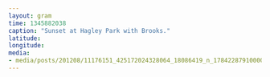```yaml
---
layout: gram
time: 1345882038
caption: "Sunset at Hagley Park with Brooks."
latitude: 
longitude: 
media:
- media/posts/201208/11176151_425172024328064_18086419_n_17842287910000351.jpg
---
```

